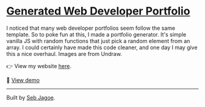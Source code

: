 <h1><a href="https://hecklerjim.github.io/generated-portfolio/">Generated Web Developer Portfolio</a></h1>

I noticed that many web developer portfolios seem follow the same template. So to poke fun at this, I made a portfolio generator. It's simple vanilla JS with random functions that just pick a random element from an array. I could certainly have made this code cleaner, and one day I may give this a nice overhaul. Images are from Undraw.

👉 View my website <a href="https://sebjagoe.com/">here</a>.

🚀 <a href="https://hecklerjim.github.io/generated-portfolio/">View demo</a>

<hr>
Built by <a href="https://sebjagoe.com/">Seb Jagoe</a>.
